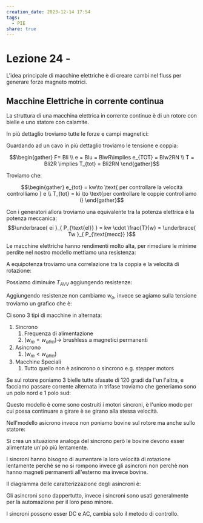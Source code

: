 ```yaml
---
creation_date: 2023-12-14 17:54
tags:
  - PIE
share: true
---
```

# Lezione 24 - 

L'idea principale di macchine elettriche è di creare cambi nel fluss per generare forze magneto motrici.

## Macchine Elettriche in corrente continua

La struttura di una macchina elettrica in corrente continue è di un rotore con bielle e uno statore con calamite.

<!Diagramma statore e rotore>

In più dettaglio troviamo tutte le forze e campi magnetici:

<!Diagramma statore e rotore con più dettaglio>

Guardando ad un cavo in più dettaglio troviamo le tensione e coppia:

<!Diagramma con cavo specifico>

$$\begin{gather}
F= Bli \\
e = Blu = BlwR\implies e_{TOT} = Blw2RN \\
T = Bli2R \implies T_{tot} = Bli2RN
\end{gather}$$

Troviamo che:

$$\begin{gather}
e_{tot} = kw\to \text{ per controllare la velocità controlliamo } e \\
T_{tot} = ki \to \text{per controllare le coppie controlliamo i}
\end{gather}$$

Con i generatori allora troviamo una equivalente tra la potenza elettrica è la potenza meccanica:
$$\underbrace{ ei }_{ P_{\text{el}} } = kw \cdot \frac{T}{w} = \underbrace{ Tw }_{ P_{\text{mecc}} }$$

Le macchine elettriche hanno rendimenti molto alta, per rimediare le minime perdite nel nostro modello mettiamo una resistenza:

<!Diagramma macchina elettrica con resistenza>

A equipotenza troviamo una correlazione tra la coppia e la velocità di rotazione:

<!Diagramma coppia e rotazione>

Possiamo diminuire $T_{AVV}$ aggiungendo resistenze:

<!Diagramma T-w con più resistenze aggiunte>

Aggiungendo resistenze non cambiamo $w_{o}$, invece se agiamo sulla tensione troviamo un grafico che è:

<!Diagramma tensione>

Ci sono 3 tipi di macchine in alternata:

1. Sincrono
	1. Frequenza di alimentazione
	2. ($w_{m} = w_{alim}$)$\to$ brushless a magnetici permanenti
2. Asincrono
	1. ($w_{m}<w_{alim}$)
3. Macchine Speciali
	1. Tutto quello non è asincrono o sincrono e.g. stepper motors

Se sul rotore poniamo 3 bielle tutte sfasate di 120 gradi da l'un l'altra, e facciamo passare corrente alternata in trifase troviamo che generiamo sono un polo nord e 1 polo sud:

<!Diagramma bielle e poli>

Questo modello è come sono costruiti i motori sincroni, è l'unico modo per cui possa continuare a girare è se girano alla stessa velocità.

Nell'modello asicrono invece non poniamo bovine sul rotore ma anche sullo statore:

<!Diagramma modello asincrono>

Si crea un situazione analoga del sincrono però le bovine devono esser alimentate un'pò più lentamente.

I sincroni hanno bisogno di aumentare la loro velocità di rotazione lentamente perchè se no si rompono invece gli asincroni non perchè non hanno magneti permanenti all'esterno ma invece bovine.

Il diagramma delle caratterizzazione degli asincroni è:

<!Diagramma asincroni>

Gli asincroni sono dappertutto, invece i sincroni sono usati generalmente per la automazione per il loro peso minore.

I sincroni possono esser DC e AC, cambia solo il metodo di controllo.